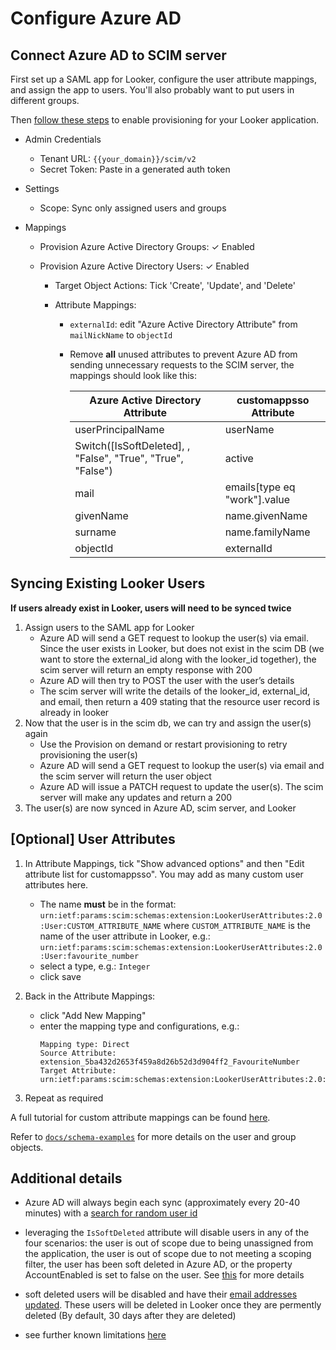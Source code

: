 # Configure Azure AD

## Connect Azure AD to SCIM server

First set up a SAML app for Looker, configure the user attribute mappings, and assign the app to users. You'll also probably want to put users in different groups.

Then [follow these steps](https://docs.microsoft.com/en-us/azure/active-directory/app-provisioning/use-scim-to-provision-users-and-groups#integrate-your-scim-endpoint-with-the-aad-scim-client) to enable provisioning for your Looker application.

- Admin Credentials
  - Tenant URL: `{{your_domain}}/scim/v2`
  - Secret Token: Paste in a generated auth token
- Settings
  - Scope: Sync only assigned users and groups
- Mappings

  - Provision Azure Active Directory Groups: ✓ Enabled
  - Provision Azure Active Directory Users: ✓ Enabled

    - Target Object Actions: Tick 'Create', 'Update', and 'Delete'
    - Attribute Mappings:

      - `externalId`: edit "Azure Active Directory Attribute" from `mailNickName` to `objectId`
      - Remove **all** unused attributes to prevent Azure AD from sending unnecessary requests to the SCIM server, the mappings should look like this:

        | Azure Active Directory Attribute                            | customappsso Attribute       |
        | ----------------------------------------------------------- | ---------------------------- |
        | userPrincipalName                                           | userName                     |
        | Switch([IsSoftDeleted], , "False", "True", "True", "False") | active                       |
        | mail                                                        | emails[type eq "work"].value |
        | givenName                                                   | name.givenName               |
        | surname                                                     | name.familyName              |
        | objectId                                                    | externalId                   |

## Syncing Existing Looker Users

**If users already exist in Looker, users will need to be synced twice**

1. Assign users to the SAML app for Looker
   - Azure AD will send a GET request to lookup the user(s) via email. Since the user exists in Looker, but does not exist in the scim DB (we want to store the external_id along with the looker_id together), the scim server will return an empty response with 200
   - Azure AD will then try to POST the user with the user’s details
   - The scim server will write the details of the looker_id, external_id, and email, then return a 409 stating that the resource user record is already in looker
1. Now that the user is in the scim db, we can try and assign the user(s) again
   - Use the Provision on demand or restart provisioning to retry provisioning the user(s)
   - Azure AD will send a GET request to lookup the user(s) via email and the scim server will return the user object
   - Azure AD will issue a PATCH request to update the user(s). The scim server will make any updates and return a 200
1. The user(s) are now synced in Azure AD, scim server, and Looker

## [Optional] User Attributes

1. In Attribute Mappings, tick "Show advanced options" and then "Edit attribute list for customappsso". You may add as many custom user attributes here.

   - The name **must** be in the format: `urn:ietf:params:scim:schemas:extension:LookerUserAttributes:2.0:User:CUSTOM_ATTRIBUTE_NAME` where `CUSTOM_ATTRIBUTE_NAME` is the name of the user attribute in Looker, e.g.:
     `urn:ietf:params:scim:schemas:extension:LookerUserAttributes:2.0:User:favourite_number`
   - select a type, e.g.: `Integer`
   - click save

1. Back in the Attribute Mappings:

   - click "Add New Mapping"
   - enter the mapping type and configurations, e.g.:
     ```
     Mapping type: Direct
     Source Attribute: extension_5ba432d2653f459a8d26b52d3d904ff2_FavouriteNumber
     Target Attribute: urn:ietf:params:scim:schemas:extension:LookerUserAttributes:2.0:User:favourite_number
     ```

1. Repeat as required

A full tutorial for custom attribute mappings can be found [here](https://docs.microsoft.com/en-us/azure/active-directory/app-provisioning/customize-application-attributes).

Refer to [`docs/schema-examples`](schema-examples.md) for more details on the user and group objects.

## Additional details

- Azure AD will always begin each sync (approximately every 20-40 minutes) with a [search for random user id](https://docs.microsoft.com/en-us/answers/questions/407460/azure-ad-scim-random-id-in-34username-eq34.html)

- leveraging the `IsSoftDeleted` attribute will disable users in any of the four scenarios: the user is out of scope due to being unassigned from the application, the user is out of scope due to not meeting a scoping filter, the user has been soft deleted in Azure AD, or the property AccountEnabled is set to false on the user. See [this](https://docs.microsoft.com/en-us/azure/active-directory/app-provisioning/customize-application-attributes#what-you-should-know) for more details

- soft deleted users will be disabled and have their [email addresses updated](https://docs.microsoft.com/en-us/answers/questions/129068/azure-ad-scim-not-adding-suffix-and-prefix-to-user.html). These users will be deleted in Looker once they are permently deleted (By default, 30 days after they are deleted)

- see further known limitations [here](https://docs.microsoft.com/en-us/azure/active-directory/app-provisioning/how-provisioning-works#de-provisioning)
